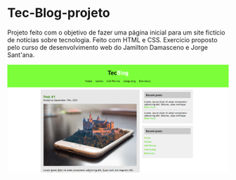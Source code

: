 # Tec-Blog-projeto
Projeto feito com o objetivo de fazer uma página inicial para um site fictício de notícias sobre tecnologia. Feito com HTML e CSS. Exercício proposto pelo curso de desenvolvimento web do Jamilton Damasceno e Jorge Sant'ana.

<img src="./assets/edited.png" />
